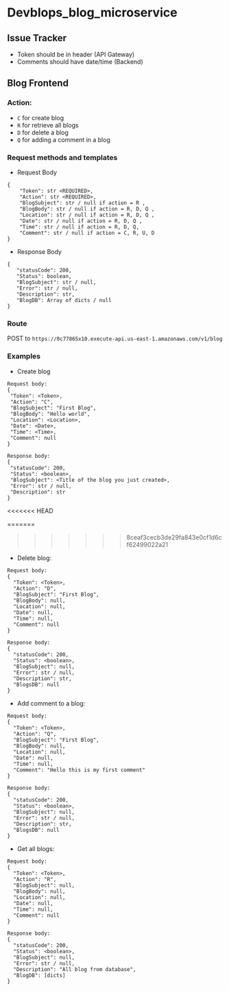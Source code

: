# Devblops_blog_microservice

## Issue Tracker
 - Token should be in header (API Gateway)
 - Comments should have date/time (Backend)

## Blog Frontend   
     
### Action: 
 * `C` for create blog
 * `R` for retrieve all blogs
 * `D` for delete a blog
 * `Q` for adding a comment in a blog

### Request methods and templates 
 - Request Body
```
{
    "Token": str <REQUIRED>,
    "Action": str <REQUIRED>,
    "BlogSubject": str / null if action = R ,
    "BlogBody": str / null if action = R, D, Q ,
    "Location": str / null if action = R, D, Q ,
    "Date": str / null if action = R, D, Q ,
    "Time": str / null if action = R, D, Q,
    "Comment": str / null if action = C, R, U, D
}
```
 - Response Body
 ```
{
    "statusCode": 200,
    "Status": boolean,
    "BlogSubject": str / null,
    "Error": str / null,
    "Description": str,
    "BlogDB": Array of dicts / null
}
```

### Route
POST to `https://0c77865x10.execute-api.us-east-1.amazonaws.com/v1/blog`
 
### Examples
 - Create blog
 ```
Request body:
{
  "Token": <Token>,
  "Action": "C",
  "BlogSubject": "First Blog",
  "BlogBody": "Hello world",
  "Location": <Location>,
  "Date": <Date>,
  "Time": <Time>,
  "Comment": null
}

Response body:
{
  "statusCode": 200,
  "Status": <boolean>,
  "BlogSubject": <Title of the blog you just created>,
  "Error": str / null,
  "Description": str
}
```
<<<<<<< HEAD
 
=======

>>>>>>> 8ceaf3cecb3de29fa843e0cf1d6cf62499022a21
 - Delete blog:
```
Request body:
{
  "Token": <Token>,
  "Action": "D",
  "BlogSubject": "First Blog",
  "BlogBody": null,
  "Location": null,
  "Date": null,
  "Time": null,
  "Comment": null
}

Response body:
{
  "statusCode": 200,
  "Status": <boolean>,
  "BlogSubject": null,
  "Error": str / null,
  "Description": str,
  "BlogsDB": null
}
```

 - Add comment to a blog:
```
Request body:
{
  "Token": <Token>,
  "Action": "Q",
  "BlogSubject": "First Blog",
  "BlogBody": null,
  "Location": null,
  "Date": null,
  "Time": null,
  "Comment": "Hello this is my first comment"
}

Response body:
{
  "statusCode": 200,
  "Status": <boolean>,
  "BlogSubject": null,
  "Error": str / null,
  "Description": str,
  "BlogsDB": null
}
```

 - Get all blogs:
```
Request body:
{
  "Token": <Token>,
  "Action": "R",
  "BlogSubject": null,
  "BlogBody": null,
  "Location": null,
  "Date": null,
  "Time": null,
  "Comment": null
}

Response body:
{
  "statusCode": 200,
  "Status": <boolean>,
  "BlogSubject": null,
  "Error": str / null,
  "Description": "All blog from database",
  "BlogDB": [dicts]
}
```
 